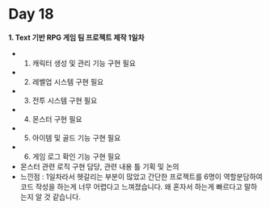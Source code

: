 # Day 18
**1. Text 기반 RPG 게임 팀 프로젝트 제작 1일차**

- 1. 캐릭터 생성 및 관리 기능 구현 필요
- 2. 레벨업 시스템 구현 필요
- 3. 전투 시스템 구현 필요
- 4. 몬스터 구현 필요
- 5. 아이템 및 골드 기능 구현 필요
- 6. 게임 로그 확인 기능 구현 필요
- 몬스터 관련 로직 구현 담당, 관련 내용 틀 기획 및 논의
- 느낀점 : 1일차라서 헷갈리는 부분이 많았고 간단한 프로젝트를 6명이 역할분담하여 코드 작성을 하는게 너무 어렵다고 느껴졌습니다. 왜 혼자서 하는게 빠르다고 말하는지 알 것 같습니다.
